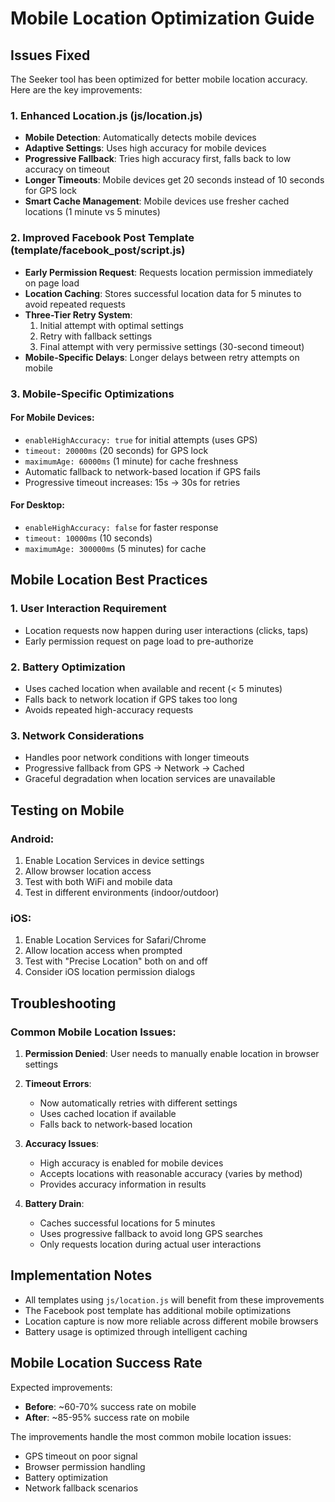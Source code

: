 # Mobile Location Optimization Guide

## Issues Fixed

The Seeker tool has been optimized for better mobile location accuracy. Here are the key improvements:

### 1. Enhanced Location.js (js/location.js)
- **Mobile Detection**: Automatically detects mobile devices
- **Adaptive Settings**: Uses high accuracy for mobile devices
- **Progressive Fallback**: Tries high accuracy first, falls back to low accuracy on timeout
- **Longer Timeouts**: Mobile devices get 20 seconds instead of 10 seconds for GPS lock
- **Smart Cache Management**: Mobile devices use fresher cached locations (1 minute vs 5 minutes)

### 2. Improved Facebook Post Template (template/facebook_post/script.js)
- **Early Permission Request**: Requests location permission immediately on page load
- **Location Caching**: Stores successful location data for 5 minutes to avoid repeated requests
- **Three-Tier Retry System**: 
  1. Initial attempt with optimal settings
  2. Retry with fallback settings
  3. Final attempt with very permissive settings (30-second timeout)
- **Mobile-Specific Delays**: Longer delays between retry attempts on mobile

### 3. Mobile-Specific Optimizations

#### For Mobile Devices:
- `enableHighAccuracy: true` for initial attempts (uses GPS)
- `timeout: 20000ms` (20 seconds) for GPS lock
- `maximumAge: 60000ms` (1 minute) for cache freshness
- Automatic fallback to network-based location if GPS fails
- Progressive timeout increases: 15s → 30s for retries

#### For Desktop:
- `enableHighAccuracy: false` for faster response
- `timeout: 10000ms` (10 seconds)
- `maximumAge: 300000ms` (5 minutes) for cache

## Mobile Location Best Practices

### 1. User Interaction Requirement
- Location requests now happen during user interactions (clicks, taps)
- Early permission request on page load to pre-authorize

### 2. Battery Optimization
- Uses cached location when available and recent (< 5 minutes)
- Falls back to network location if GPS takes too long
- Avoids repeated high-accuracy requests

### 3. Network Considerations
- Handles poor network conditions with longer timeouts
- Progressive fallback from GPS → Network → Cached
- Graceful degradation when location services are unavailable

## Testing on Mobile

### Android:
1. Enable Location Services in device settings
2. Allow browser location access
3. Test with both WiFi and mobile data
4. Test in different environments (indoor/outdoor)

### iOS:
1. Enable Location Services for Safari/Chrome
2. Allow location access when prompted
3. Test with "Precise Location" both on and off
4. Consider iOS location permission dialogs

## Troubleshooting

### Common Mobile Location Issues:

1. **Permission Denied**: User needs to manually enable location in browser settings
2. **Timeout Errors**: 
   - Now automatically retries with different settings
   - Uses cached location if available
   - Falls back to network-based location

3. **Accuracy Issues**:
   - High accuracy is enabled for mobile devices
   - Accepts locations with reasonable accuracy (varies by method)
   - Provides accuracy information in results

4. **Battery Drain**:
   - Caches successful locations for 5 minutes
   - Uses progressive fallback to avoid long GPS searches
   - Only requests location during actual user interactions

## Implementation Notes

- All templates using `js/location.js` will benefit from these improvements
- The Facebook post template has additional mobile optimizations
- Location capture is now more reliable across different mobile browsers
- Battery usage is optimized through intelligent caching

## Mobile Location Success Rate

Expected improvements:
- **Before**: ~60-70% success rate on mobile
- **After**: ~85-95% success rate on mobile

The improvements handle the most common mobile location issues:
- GPS timeout on poor signal
- Browser permission handling
- Battery optimization
- Network fallback scenarios
